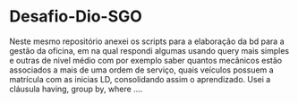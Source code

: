 # Desafio-Dio-SGO
Neste mesmo repositório anexei os scripts para a elaboração da bd para a gestão da oficina, em na qual respondi algumas usando query mais simples e outras de nivel médio com por exemplo saber quantos mecânicos estão associados a mais de uma ordem de serviço, quais veículos possuem a matrícula com as inicias LD, consolidando assim o aprendizado. Usei a cláusula having, group by, where ....
